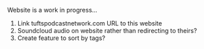 Website is a work in progress...

1. Link tuftspodcastnetwork.com URL to this website
2. Soundcloud audio on website rather than redirecting to theirs?
3. Create feature to sort by tags?

